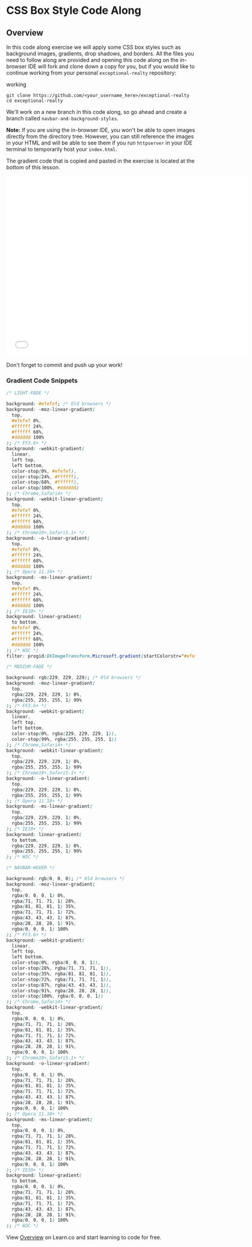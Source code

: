 # CSS Box Style Code Along

## Overview

In this code along exercise we will apply some CSS box styles such as
background images, gradients, drop shadows, and borders. All the files you need
to follow along are provided and opening this code along on the in-browser IDE
will fork and clone down a copy for you, but if you would like to continue
working from your personal `exceptional-realty` repository:


working 
```
git clone https://github.com/<your_username_here>/exceptional-realty
cd exceptional-realty
```

We'll work on a new branch in this code along, so go ahead and create a branch
called `navbar-and-background-styles`.

**Note:** If you are using the in-browser IDE, you won't be able to open images directly from the directory tree.  However, you can still reference the images in your HTML and will be able to see them if you run `httpserver` in your IDE terminal to temporarily host your `index.html`.

The gradient code that is copied and pasted in the exercise is located at the
bottom of this lesson.

<iframe width="640" height="480" src="//www.youtube.com/embed/Y4El1I-hagQ?rel=0&controls=1&showinfo=1" frameborder="0" allowfullscreen></iframe>

Don't forget to commit and push up your work!

### Gradient Code Snippets

```css
/* LIGHT-FADE */

background: #efefef; /* Old browsers */
background: -moz-linear-gradient(
  top,
  #efefef 0%,
  #ffffff 24%,
  #ffffff 68%,
  #dddddd 100%
); /* FF3.6+ */
background: -webkit-gradient(
  linear,
  left top,
  left bottom,
  color-stop(0%, #efefef),
  color-stop(24%, #ffffff),
  color-stop(68%, #ffffff),
  color-stop(100%, #dddddd)
); /* Chrome,Safari4+ */
background: -webkit-linear-gradient(
  top,
  #efefef 0%,
  #ffffff 24%,
  #ffffff 68%,
  #dddddd 100%
); /* Chrome10+,Safari5.1+ */
background: -o-linear-gradient(
  top,
  #efefef 0%,
  #ffffff 24%,
  #ffffff 68%,
  #dddddd 100%
); /* Opera 11.10+ */
background: -ms-linear-gradient(
  top,
  #efefef 0%,
  #ffffff 24%,
  #ffffff 68%,
  #dddddd 100%
); /* IE10+ */
background: linear-gradient(
  to bottom,
  #efefef 0%,
  #ffffff 24%,
  #ffffff 68%,
  #dddddd 100%
); /* W3C */
filter: progid:DXImageTransform.Microsoft.gradient(startColorstr="#efefef", endColorstr="#dddddd", GradientType=0); /* IE6-9 */
```

```css
/* MEDIUM-FADE */

background: rgb(229, 229, 229); /* Old browsers */
background: -moz-linear-gradient(
  top,
  rgba(229, 229, 229, 1) 0%,
  rgba(255, 255, 255, 1) 99%
); /* FF3.6+ */
background: -webkit-gradient(
  linear,
  left top,
  left bottom,
  color-stop(0%, rgba(229, 229, 229, 1)),
  color-stop(99%, rgba(255, 255, 255, 1))
); /* Chrome,Safari4+ */
background: -webkit-linear-gradient(
  top,
  rgba(229, 229, 229, 1) 0%,
  rgba(255, 255, 255, 1) 99%
); /* Chrome10+,Safari5.1+ */
background: -o-linear-gradient(
  top,
  rgba(229, 229, 229, 1) 0%,
  rgba(255, 255, 255, 1) 99%
); /* Opera 11.10+ */
background: -ms-linear-gradient(
  top,
  rgba(229, 229, 229, 1) 0%,
  rgba(255, 255, 255, 1) 99%
); /* IE10+ */
background: linear-gradient(
  to bottom,
  rgba(229, 229, 229, 1) 0%,
  rgba(255, 255, 255, 1) 99%
); /* W3C */
```

```css
/* NAVBAR-HOVER */

background: rgb(0, 0, 0); /* Old browsers */
background: -moz-linear-gradient(
  top,
  rgba(0, 0, 0, 1) 0%,
  rgba(71, 71, 71, 1) 28%,
  rgba(81, 81, 81, 1) 35%,
  rgba(71, 71, 71, 1) 72%,
  rgba(43, 43, 43, 1) 87%,
  rgba(28, 28, 28, 1) 91%,
  rgba(0, 0, 0, 1) 100%
); /* FF3.6+ */
background: -webkit-gradient(
  linear,
  left top,
  left bottom,
  color-stop(0%, rgba(0, 0, 0, 1)),
  color-stop(28%, rgba(71, 71, 71, 1)),
  color-stop(35%, rgba(81, 81, 81, 1)),
  color-stop(72%, rgba(71, 71, 71, 1)),
  color-stop(87%, rgba(43, 43, 43, 1)),
  color-stop(91%, rgba(28, 28, 28, 1)),
  color-stop(100%, rgba(0, 0, 0, 1))
); /* Chrome,Safari4+ */
background: -webkit-linear-gradient(
  top,
  rgba(0, 0, 0, 1) 0%,
  rgba(71, 71, 71, 1) 28%,
  rgba(81, 81, 81, 1) 35%,
  rgba(71, 71, 71, 1) 72%,
  rgba(43, 43, 43, 1) 87%,
  rgba(28, 28, 28, 1) 91%,
  rgba(0, 0, 0, 1) 100%
); /* Chrome10+,Safari5.1+ */
background: -o-linear-gradient(
  top,
  rgba(0, 0, 0, 1) 0%,
  rgba(71, 71, 71, 1) 28%,
  rgba(81, 81, 81, 1) 35%,
  rgba(71, 71, 71, 1) 72%,
  rgba(43, 43, 43, 1) 87%,
  rgba(28, 28, 28, 1) 91%,
  rgba(0, 0, 0, 1) 100%
); /* Opera 11.10+ */
background: -ms-linear-gradient(
  top,
  rgba(0, 0, 0, 1) 0%,
  rgba(71, 71, 71, 1) 28%,
  rgba(81, 81, 81, 1) 35%,
  rgba(71, 71, 71, 1) 72%,
  rgba(43, 43, 43, 1) 87%,
  rgba(28, 28, 28, 1) 91%,
  rgba(0, 0, 0, 1) 100%
); /* IE10+ */
background: linear-gradient(
  to bottom,
  rgba(0, 0, 0, 1) 0%,
  rgba(71, 71, 71, 1) 28%,
  rgba(81, 81, 81, 1) 35%,
  rgba(71, 71, 71, 1) 72%,
  rgba(43, 43, 43, 1) 87%,
  rgba(28, 28, 28, 1) 91%,
  rgba(0, 0, 0, 1) 100%
); /* W3C */
```

<p data-visibility='hidden'>View <a href='https://learn.co/lessons/fe-code-along-ex-5' title='Overview'>Overview</a> on Learn.co and start learning to code for free.</p>
